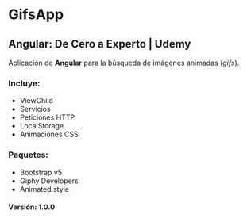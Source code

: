 # GifsApp

## Angular: De Cero a Experto | Udemy

Aplicación de __Angular__ para la búsqueda de imágenes animadas (_gifs_).


### Incluye:
+ ViewChild
+ Servicios
+ Peticiones HTTP
+ LocalStorage
+ Animaciones CSS

### Paquetes:
- Bootstrap v5
- Giphy Developers
- Animated.style


#### Versión: 1.0.0